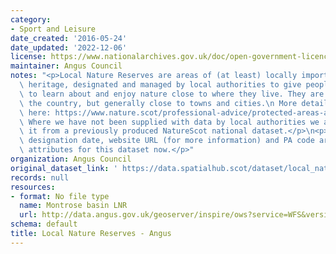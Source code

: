 ```yaml
---
category:
- Sport and Leisure
date_created: '2016-05-24'
date_updated: '2022-12-06'
license: https://www.nationalarchives.gov.uk/doc/open-government-licence/version/3/
maintainer: Angus Council
notes: "<p>Local Nature Reserves are areas of (at least) locally important natural\
  \ heritage, designated and managed by local authorities to give people better opportunities\
  \ to learn about and enjoy nature close to where they live. They are found across\
  \ the country, but generally close to towns and cities.\n More details are available\
  \ here: https://www.nature.scot/professional-advice/protected-areas-and-species/protected-areas/local-designations/local-nature-reserves\n\
  \ Where we have not been supplied with data by local authorities we are extracting\
  \ it from a previously produced NatureScot national dataset.</p>\n<p>Site name,\
  \ designation date, website URL (for more information) and PA code are all mandatory\
  \ attributes for this dataset now.</p>"
organization: Angus Council
original_dataset_link: ' https://data.spatialhub.scot/dataset/local_nature_reserves-an'
records: null
resources:
- format: No file type
  name: Montrose basin LNR
  url: http://data.angus.gov.uk/geoserver/inspire/ows?service=WFS&version=1.0.0&request=GetFeature&typeName=inspire%3Amontrosebasin_lnr&maxFeatures=50&outputFormat=application%2Fjson
schema: default
title: Local Nature Reserves - Angus
---
```

